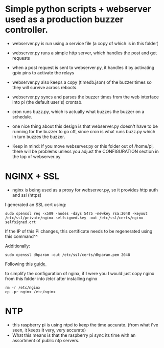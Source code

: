 # Simple python scripts + webserver used as a production buzzer controller.

- webserver.py is run using a service file (a copy of which is in this folder)

- webserver.py runs a simple http server, which handles the post and get requests

- when a post request is sent to webserver.py, it handles it by activating gpio pins to activate the relays

- webserver.py also keeps a copy (timedb.json) of the buzzer times so they will survive across reboots

- webserver.py syncs and parses the buzzer times from the web interface into pi (the default user's) crontab.

- cron runs buzz.py, which is actually what buzzes the buzzer on a schedule.

- one nice thing about this design is that webserver.py doesn't have to be running for the buzzer to go off, since cron is what runs buzz.py which in turn buzzes the buzzer.

- Keep in mind: If you move webserver.py or this folder out of /home/pi, there will be problems unless you adjust the CONFIGURATION section in the top of webserver.py

# NGINX + SSL

- nginx is being used as a proxy for webserver.py, so it provides http auth and ssl (https)

I generated an SSL cert using:
```
sudo openssl req -x509 -nodes -days 5475 -newkey rsa:2048 -keyout /etc/ssl/private/nginx-selfsigned.key -out /etc/ssl/certs/nginx-selfsigned.crt
```

If the IP of this Pi changes, this certificate needs to be regenerated using this command^^

Additionally: 
```
sudo openssl dhparam -out /etc/ssl/certs/dhparam.pem 2048
```

Following this [guide.](https://www.digitalocean.com/community/tutorials/how-to-create-a-self-signed-ssl-certificate-for-nginx-in-ubuntu-16-04)

to simplify the configuration of nginx, if I were you I would just copy nginx from this folder into /etc/ after installing nginx
```
rm -r /etc/nginx
cp -pr nginx /etc/nginx
```

# NTP

- this raspberry pi is using ntpd to keep the time accurate. (from what i've seen, it keeps it very, very accurate)
- What this means is that the raspberry pi sync its time with an assortment of public ntp servers.